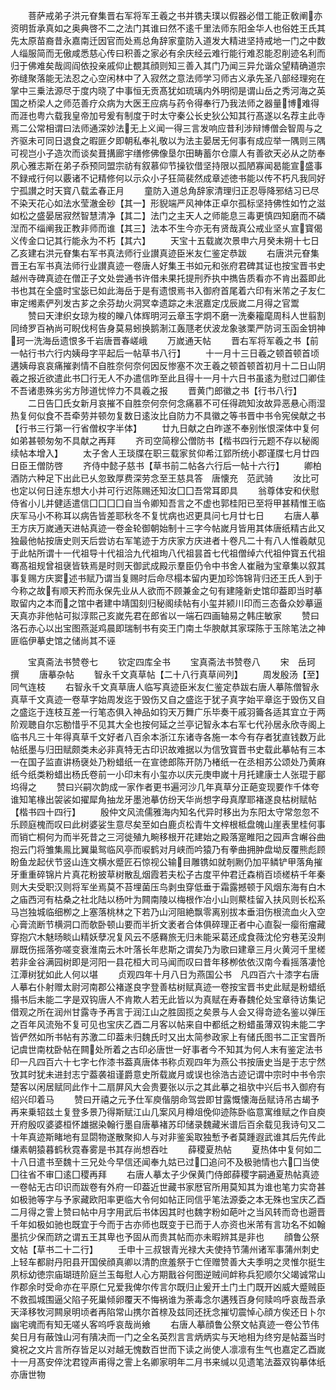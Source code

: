 <!-- { "loadSidebar": true } -->
　　菩萨戒弟子洪元眘集晋右军将军王羲之书并镌夫璞以假器必借工能正敎阐亦资明哲承真如之奥典啓不二之法门其谁曰然不逺千里法师东阳金华人也俗姓王氏其先太原苗裔昔永嘉南迁因官而处焉总角辞家童防入道发大精进坚持戒地一门之中数人缁服简而无傲咸悉慈心传曰积善之家必有余庆经云难行能行难忍能忍削迹名利而归于佛难矣哉闾阎依投亲戚仰止覩其顔则知三善入其门乃闻三异允谐众望精确道宗弥缝聚落能无法忍之心空闲林中了入寂然之意法师学习师古义承先圣八部经理宛在掌中三乗法源尽于度内晓了中事恒无贡髙犹如琉璃内外明彻是谓山岳之秀河海之英国之桥梁人之师范善疗众病为大医王应病与药令得奉行乃我法师之器量博难得而涯也粤六载我皇帝加号爰有制度于时太守秦公长史狄公知其行髙遂以名荐主此寺焉二公常相谓曰法师通深妙法无上义闻一得三言发响应昔利涉辩博僧会智周与之齐驱未可同日退食之暇匪夕即朝私奉礼敬以为法主晏居无何事有成应举一隅则三隅可视岂小子造次而谈矣葺搆廊宇缮修佛像垦尔田畴蓄尔仓廪人有善欲天必从之防奉夙心雅志斯在弟子忝预同盟宗祊有叙慕仰节操钦借坚持限以孤陋寡闻曷能宣盛事不録戒行何以覈诸不记精修何以示众小子狂简裴然成章述徳书能以传不朽凡我同好宁孤讃之时天寳八载孟春正月
　　童防入道总角辞家清理归正忍辱降邪结习已尽不染天花心如法水莹澈金砂【其一】形貎端严风神体正卓尔孤标坚持佛性如竹之滋如松之盛晏居寂然智慧清净【其二】法门之主天人之师能息三毒更慎四知磨而不磷湼而不缁阐我正教非师而谁【其三】法本不生今亦无有贤哉真公戒业坚乆宣寳偈义传金口记其行能永为不朽【其六】
　　天宝十五载嵗次景申六月癸未朔十七日乙亥建右洪元眘集右军书真法师行业讃真迹臣米友仁鉴定恭跋
　　右唐洪元眘集晋王右军书真法师行业讃真迹一卷唐人好集王书如元和张府君碑其证也按宝晋书史越州寺碑真迹在僧正子文处尝通书许借未果托提刑乔执中擕告质看亦不肯出葢即此书也其在全盛时宝毖已如此海岳于是有遗恨焉书入御府首尾着六印有米芾之子友仁审定缃素俨列发古芗之余芬劫火洞冥幸遗踪之未泯嘉定戊辰嵗二月得之官鬻
　　赞曰天津织女琼为梭的皪八体辉明河云章玉字炯不磨一洗秦籕麾周科人世翦割同绮罗百衲尚可睨伐柯告身莫易蚓换鹅淛江轰豗老伏波龙象骇栗严防诃玉函金钥神珂一洗海岳遗恨多千岩唐晋春嵯峨
　　万嵗通天帖
　　晋右军将军羲之书【前一帖行书六行内姨母字平起后一帖草书八行】
　　十一月十三日羲之顿首顿首顷遘姨母哀哀痛摧剥情不自胜奈何奈何因反惨塞不次王羲之顿首顿首初月十二日山阴羲之报近欲遣此书囗行无人不办遣信昨至此且得十一月十六日书虽逺为慰过囗卿佳不吾诸患殊劣劣方陟道忧悴力不具羲之报
　　晋黄门郎徽之书【行书八行】
　　二日告囗氏女新月哀摧不自胜奈何奈何念痛慕不可任得疏知汝故异恶悬心雨湿热复何似食不吾牵劳并顿勿复数日逺汝比自防力不具徽之等书晋中书令宪侯献之书【行书三行第一行省僧权字半体】
　　廿九日献之白昨遂不奉别怅恨深体中复何如弟甚顿匆匆不具献之再拜
　　齐司空简穆公僧防书【楷书四行元题不存以秘阁续帖本增入】
　　太子舍人王琰牒在职三载家贫仰希江郢所统小郡谨牒七月廿四日臣王僧防啓
　　齐侍中懿子慈书【草书前二帖各六行后一帖十六行】
　　卿柏酒防六种足下出此已乆忽致厚费深劳念至王慈具答　唐懐充　范武骑
　　汝比可也定以何日逹东想大小并可行迟陈赐还知汝囗囗吾常耳即具
　　翁尊体安和伏慰侍省小儿并健适遣信囗囗囗囗自当令卿知吾言之不虚也郭桂阳已至将甲甚精惟王临庆军马小不称耳以病告皆差耶秋冬不复忧病也迟更具问七月廿七日
　　右唐人摹王方庆万嵗通天进帖真迹一卷金轮御朝始制十三字今帖嵗月皆用其体唐纸精古此又独最他帖按唐史则天后尝访右军笔迹于方庆家方庆进者十卷凡二十有八人惟羲献见于此帖所谓十一代祖导十代祖洽九代祖珣八代祖昙首七代祖僧绰六代祖仲寳五代祖骞髙祖规曾祖襃皆轶焉是时则天御武成殿示羣臣仍令中书舍人崔融为宝章集以叙其事复赐方庆窦述书赋乃谓当复赐时后命尽榻本留内更加珍饰锦背归还王氏人到于今称之故有顺天矜而永保先业从人欲而不顾兼金之句有建隆新史馆印葢即当时摹取留内之本而之馆中者建中靖国刻归秘阁续帖有小玺并颍川印而三态备众妙摹逼天真亦非他帖可拟淳熙己亥嵗先君在郎省以一端石四画轴易之韩庄敏家
　　赞曰洛石赤心以出宝图燕涎鸡晨即瑞制书有奕王门南土华腴献其家琛陈于玉除笔法之神匪临伊摹史馆之储尚其不诬














　　宝真斋法书赞卷七
　　钦定四库全书
　　宝真斋法书赞卷八
　　宋　岳珂　撰
　　唐摹杂帖
　　智永千文真草帖【二十八行真草间列】
　　周发殷汤【至】同气连枝
　　右智永千文真草唐人临写真迹臣米友仁鉴定恭跋右唐人摹陈僧智永真草千文真迹一卷草字始周发迄于毁伤又自之盛迄于犹子真字始平章迄于毁伤又自之盛迄于连枝互差一行笔态俱入神品如钧天万舞广乐毕奏干戚羽籥各适其宜立于两阶观聴自尔忘勌惜乎不见其大全也按何延之兰亭记智永本右军七代孙居永欣寺阁上临书凡三十年得真草千文好者八百余本浙江东诸寺各施一本今有存者犹直钱数万此帖纸墨与归田赋颇类未必非真特无古印识故难据以为信攷寳晋书史载此摹帖有三本一在国子监直讲杨襃处乃粉蜡纸一在宣徳郎陈开防乃楮纸一在丞相苏公颂处乃黄麻纸今纸类粉蜡出杨氏卷前一小印末有小玺亦以庆元庚申嵗十月托建康士人张琨于郿坞得之
　　赞曰兴嗣次韵成一家作者更书遍河沙几年真草分正葩变现要作千体夸谁知笔椽出袈裟如擢犀角抽龙牙墨池摹仿纷天华尚想字母真摩耶褚遂良枯树赋帖【楷书四十四行】
　　殷仲文风流儒雅海内知名代异时移出为东阳太守常忽忽不乐顾庭槐而叹曰此树婆娑生意尽矣至如白鹿贞松青牛文梓根柢盘魄山崖表里桂何事而销亡桐何为而半死昔之三河徙殖九畹移根开花建始之殿落寔睢阳之园声含嶰谷曲抱云门将雏集鳯比翼巢鸳临风亭而唳鹤对月峡而吟猿乃有拳曲拥肿盘坳反覆熊彪顾盼鱼龙起伏节竖山连文横水蹙匠石惊视公输目雕镌如就剞劂仍加平鳞铲甲落角摧牙重重碎锦片片真花粉披草树散乱烟霞若夫松子古度平仲君迁森梢百顷槎枿千年秦则大夫受职汉则将军坐焉莫不苔埋菌压鸟剥虫穿低垂于霜露撼顿于风烟东海有白木之庙西河有枯桑之社北陆以杨叶为闗南陵以梅根作冶小山则藂桂留入扶风则长松系马岂独城临细栁之上塞落桃林之下若乃山河阻絶飘零离别拔本垂泪伤根流血火入空心膏流断节横洞口而欹卧顿山要而半折文袤者合体俱碎理正者中心直裂一瘿衔瘤藏穿抱穴木魅旸睒山精妖孽况复风云不感羇旅无归未能采葛还成食薇沈伦穷巷芜没荆扉既伤摇落弥嗟变衰淮南云木叶落长年悲斯之谓矣乃为歌曰建章三月火黄河千里槎若非金谷满园树即是河阳一县花桓大司马闻而叹曰昔年移栁依依汉南今看摇落凄怆江潭树犹如此人何以堪
　　贞观四年十月八日为燕国公书　凡四百六十漆字右唐人摹右仆射赠太尉河南郡公褚遂良字登善枯树赋真迹一卷按宝晋书史此赋是粉蜡纸搨书后未能二字是双钩唐人不肯欺人若无此皆以为真赋在寿春魏伦处宝章待访集记借观之所在润州甘露寺予再言于润江山之胜固揽之矣景与人会又得竒迹名鉴以弹压之百年风流殆不复可见也宝庆乙酉二月客以帖来自中都纸之粉蜡虽薄双钩未能二字皆俨然如所书帖有苏激二印葢未归魏氏时又出太简参政家上有储氏图书二正宝晋所记虞世南枕卧帖在闗处所着之古印必唐世一好事者今不知其为何人末有鉴定法书印一凡四百六十七字七作漆书葢真唐体书称贞观四年为燕公书按唐史当是于志宁然攷其时犹未进封志宁葢袭祖谨爵意史所载嵗月或误也徐浩古迹记谓中宗时中书令宗楚客以闲居赋同此作十二扇屏风大会贵要张以示之其此摹之祖欤中兴后书入御府有绍兴印着马
　　赞曰开禧之元予仕军庾偕朋命驾尝即甘露慨懐海岳赋诗吊古朅予再来乗轺兹土复登多景乃得斯赋江山几案风月樽俎俛仰迹陈卧临意寓维赋之作自庾开府殷叹婆婆桓怀雄据染翰行墨自唐摹褚苏印储录魏藏米谱后百余载见我诗句又二十年真迹斯睹地有显閟物遂散聚抑人与对非鉴奚取独慙予者莫踵遐武谁其后先传此缣素朝猿暮鹤秋霓春雾是书其存尚想吞吐
　　薛稷夏热帖
　　夏热体中复何如二十八日遣书至魏十三兄处今早信还闻奉九姑已过囗追问不及极驰情也六囗当使囗往省不审囗逺囗稷再拜
　　右唐人摹太子少保黄门侍郎薛稷字嗣通夏热帖真迹一卷帖无古印识而跋卷有外府一印葢近世藏书家厯官所用莫知其为谁也笔力实竒甚如极驰等字与予家藏欧阳率更临大令何如帖正同信乎笔法源委之本无殊也宝庆乙酉二月得之霅上赞曰帖中月字用武后书体因其时也魏字粉如葩叶之当风转而竒也遡晋千年如极如驰也既宜于今而于古亦师也既变于已而于人亦资也米芾有言功名不如翰墨抗少保而跻之谓五王其卑也予固从而贵其帖而亦未暇辨其是非也
　　顔鲁公祭文帖【草书二十二行】
　　壬申十三叔银青光禄大夫使持节蒲州诸军事蒲州刺史上轻车都尉丹阳县开国侯顔真卿以清酌庶羞祭于亡侄赠赞善大夫季明之灵惟尔挺生夙标幼徳宗庙瑚琏阶庭兰玉每慰人心方期戬谷何图逆贼间衅称兵犯顺尔父竭诚常山作郡余时受命亦在平原仁兄爱我俾尔传言尔既归止爰开土门土门既开凶威大蹙贼臣不救孤城围逼父陷子死巢倾卵覆天不悔祸谁为荼毒念尔遘残百身何赎呜呼哀哉吾承天泽移牧河闗泉明顷者再陷常山携尔首榇及兹同还抚念摧切震悼心顔方俟还日卜尔幽宅魂而有知无嗟乆客呜呼哀哉尚飨
　　右唐人摹顔鲁公祭文帖真迹一卷公节伟矣日月有蔽蚀山河有隤决而一门之全名英烈言言炳炳实与天地相为终穷是帖葢当时奠祝之文片言所存皆足以对越无愧数百世而下读之尚使人凛凛有生气也嘉定乙酉嵗十一月髙安倅沈君镗声甫得之霅上名卿家明年二月书来缄以见遗笔法葢双钩摹体纸亦唐世物
